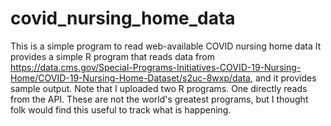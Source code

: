 # covid_nursing_home_data
This is a simple program to read web-available COVID nursing home data 
It provides a simple R program that reads data from 
https://data.cms.gov/Special-Programs-Initiatives-COVID-19-Nursing-Home/COVID-19-Nursing-Home-Dataset/s2uc-8wxp/data,
and it provides sample output.
Note that I uploaded two R programs. One directly reads from the API.
These are not the world's greatest programs, but 
I thought folk would find this useful to track what is happening.


